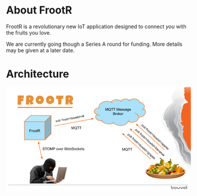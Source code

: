 # About FrootR
FrootR is a revolutionary new IoT application designed to connect _you_ with the fruits you love.

We are currently going though a Series A round for funding. More details may be given at a later date.

# Architecture
![FrootR Architecture](frootr-overview.png)

